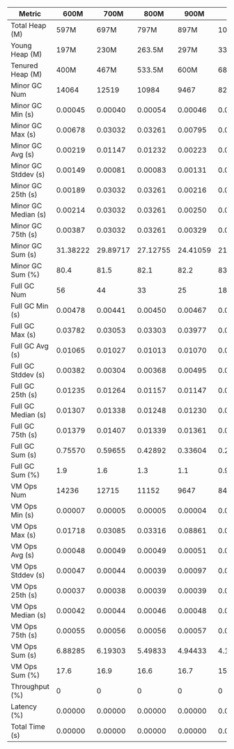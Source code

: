 | Metric | 600M | 700M | 800M | 900M | 1GB | 2GB | 4GB | 8GB |
|------|----|----|----|----|---|---|---|---|
| Total Heap (M) | 597M | 697M | 797M | 897M | 1020.5M | 2043.5M | 4090.5M | 8186M |
| Young Heap (M) | 197M | 230M | 263.5M | 297M | 337.5M | 678M | 1359.5M | 2724.5M |
| Tenured Heap (M) | 400M | 467M | 533.5M | 600M | 683M | 1365.5M | 2731M | 5461.5M |
| Minor GC Num | 14064 | 12519 | 10984 | 9467 | 8277 | 4039 | 1913 | 1035 |
| Minor GC Min (s) | 0.00045 | 0.00040 | 0.00054 | 0.00046 | 0.00048 | 0.00048 | 0.00050 | 0.00052 |
| Minor GC Max (s) | 0.00678 | 0.03032 | 0.03261 | 0.00795 | 0.00681 | 0.00834 | 0.00722 | 0.00451 |
| Minor GC Avg (s) | 0.00219 | 0.01147 | 0.01232 | 0.00223 | 0.00237 | 0.00233 | 0.00244 | 0.00191 |
| Minor GC Stddev (s) | 0.00149 | 0.00081 | 0.00083 | 0.00131 | 0.00148 | 0.00139 | 0.00139 | 0.00119 |
| Minor GC 25th (s) | 0.00189 | 0.03032 | 0.03261 | 0.00216 | 0.00219 | 0.00216 | 0.00240 | 0.00168 |
| Minor GC Median (s) | 0.00214 | 0.03032 | 0.03261 | 0.00250 | 0.00257 | 0.00270 | 0.00287 | 0.00187 |
| Minor GC 75th (s) | 0.00387 | 0.03032 | 0.03261 | 0.00329 | 0.00374 | 0.00327 | 0.00342 | 0.00323 |
| Minor GC Sum (s) | 31.38222 | 29.89717 | 27.12755 | 24.41059 | 21.83629 | 11.27600 | 5.58115 | 2.01898 |
| Minor GC Sum (%) | 80.4 | 81.5 | 82.1 | 82.2 | 83.3 | 83.1 | 83.2 | 74.4 |
| Full GC Num | 56 | 44 | 33 | 25 | 18 | 4 | 2 | 2 |
| Full GC Min (s) | 0.00478 | 0.00441 | 0.00450 | 0.00467 | 0.00515 | 0.00520 | 0.00565 | 0.00533 |
| Full GC Max (s) | 0.03782 | 0.03053 | 0.03303 | 0.03977 | 0.02764 | 0.03569 | 0.00960 | 0.00982 |
| Full GC Avg (s) | 0.01065 | 0.01027 | 0.01013 | 0.01070 | 0.01106 | 0.01876 | 0.00762 | 0.00757 |
| Full GC Stddev (s) | 0.00382 | 0.00304 | 0.00368 | 0.00495 | 0.00391 | 0.00630 | 0.00279 | 0.00318 |
| Full GC 25th (s) | 0.01235 | 0.01264 | 0.01157 | 0.01147 | 0.01265 | 0.02342 | 0.00565 | 0.00533 |
| Full GC Median (s) | 0.01307 | 0.01338 | 0.01248 | 0.01230 | 0.01294 | 0.02342 | 0.00565 | 0.00533 |
| Full GC 75th (s) | 0.01379 | 0.01407 | 0.01339 | 0.01361 | 0.01391 | 0.03569 | 0.00960 | 0.00982 |
| Full GC Sum (s) | 0.75570 | 0.59655 | 0.42892 | 0.33604 | 0.24243 | 0.07504 | 0.01524 | 0.01515 |
| Full GC Sum (%) | 1.9 | 1.6 | 1.3 | 1.1 | 0.9 | 0.6 | 0.2 | 0.6 |
| VM Ops Num | 14236 | 12715 | 11152 | 9647 | 8453 | 4227 | 2230 | 1442 |
| VM Ops Min (s) | 0.00007 | 0.00005 | 0.00005 | 0.00004 | 0.00005 | 0.00007 | 0.00005 | 0.00006 |
| VM Ops Max (s) | 0.01718 | 0.03085 | 0.03316 | 0.08861 | 0.00910 | 0.02037 | 0.02239 | 0.01409 |
| VM Ops Avg (s) | 0.00048 | 0.00049 | 0.00049 | 0.00051 | 0.00049 | 0.00053 | 0.00050 | 0.00047 |
| VM Ops Stddev (s) | 0.00047 | 0.00044 | 0.00039 | 0.00097 | 0.00025 | 0.00072 | 0.00058 | 0.00053 |
| VM Ops 25th (s) | 0.00037 | 0.00038 | 0.00039 | 0.00039 | 0.00039 | 0.00040 | 0.00039 | 0.00036 |
| VM Ops Median (s) | 0.00042 | 0.00044 | 0.00046 | 0.00048 | 0.00048 | 0.00048 | 0.00048 | 0.00046 |
| VM Ops 75th (s) | 0.00055 | 0.00056 | 0.00056 | 0.00057 | 0.00055 | 0.00057 | 0.00056 | 0.00056 |
| VM Ops Sum (s) | 6.88285 | 6.19303 | 5.49833 | 4.94433 | 4.14047 | 2.22625 | 1.11361 | 0.68116 |
| VM Ops Sum (%) | 17.6 | 16.9 | 16.6 | 16.7 | 15.8 | 16.4 | 16.6 | 25.1 |
| Throughput (%) | 0 | 0 | 0 | 0 | 0 | 0 | 0 | 0 |
| Latency (%) | 0.00000 | 0.00000 | 0.00000 | 0.00000 | 0.00000 | 0.00000 | 0.00000 | 0.00000 |
| Total Time (s) | 0.00000 | 0.00000 | 0.00000 | 0.00000 | 0.00000 | 0.00000 | 0.00000 | 0.00000 |
